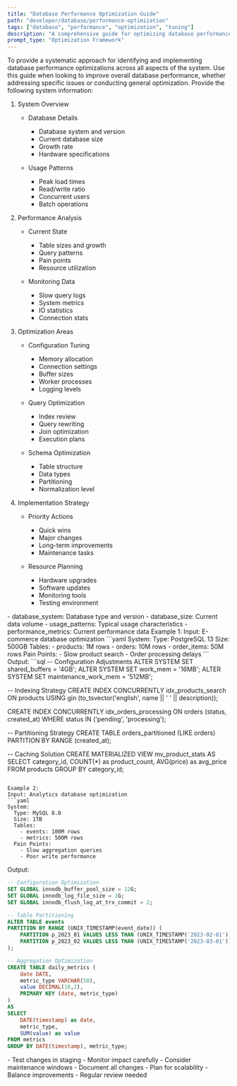 ```yaml
---
title: "Database Performance Optimization Guide"
path: "developer/database/performance-optimization"
tags: ["database", "performance", "optimization", "tuning"]
description: "A comprehensive guide for optimizing database performance through configuration, indexing, and architecture improvements"
prompt_type: "Optimization Framework"
---
```


<purpose>
To provide a systematic approach for identifying and implementing database performance optimizations across all aspects of the system.
</purpose>

<context>
Use this guide when looking to improve overall database performance, whether addressing specific issues or conducting general optimization.
</context>

<instructions>
Provide the following system information:

1. System Overview
   - Database Details
     * Database system and version
     * Current database size
     * Growth rate
     * Hardware specifications

   - Usage Patterns
     * Peak load times
     * Read/write ratio
     * Concurrent users
     * Batch operations

2. Performance Analysis
   - Current State
     * Table sizes and growth
     * Query patterns
     * Pain points
     * Resource utilization

   - Monitoring Data
     * Slow query logs
     * System metrics
     * IO statistics
     * Connection stats

3. Optimization Areas
   - Configuration Tuning
     * Memory allocation
     * Connection settings
     * Buffer sizes
     * Worker processes
     * Logging levels

   - Query Optimization
     * Index review
     * Query rewriting
     * Join optimization
     * Execution plans

   - Schema Optimization
     * Table structure
     * Data types
     * Partitioning
     * Normalization level

4. Implementation Strategy
   - Priority Actions
     * Quick wins
     * Major changes
     * Long-term improvements
     * Maintenance tasks

   - Resource Planning
     * Hardware upgrades
     * Software updates
     * Monitoring tools
     * Testing environment
</instructions>

<variables>
- database_system: Database type and version
- database_size: Current data volume
- usage_patterns: Typical usage characteristics
- performance_metrics: Current performance data
</variables>

<examples>
Example 1:
Input: E-commerce database optimization
```yaml
System:
  Type: PostgreSQL 13
  Size: 500GB
  Tables:
    - products: 1M rows
    - orders: 10M rows
    - order_items: 50M rows
  Pain Points:
    - Slow product search
    - Order processing delays
```
Output:
```sql
-- Configuration Adjustments
ALTER SYSTEM SET shared_buffers = '4GB';
ALTER SYSTEM SET work_mem = '16MB';
ALTER SYSTEM SET maintenance_work_mem = '512MB';

-- Indexing Strategy
CREATE INDEX CONCURRENTLY idx_products_search 
ON products USING gin (to_tsvector('english', name || ' ' || description));

CREATE INDEX CONCURRENTLY idx_orders_processing 
ON orders (status, created_at) 
WHERE status IN ('pending', 'processing');

-- Partitioning Strategy
CREATE TABLE orders_partitioned (LIKE orders)
PARTITION BY RANGE (created_at);

-- Caching Solution
CREATE MATERIALIZED VIEW mv_product_stats AS
SELECT category_id, 
       COUNT(*) as product_count,
       AVG(price) as avg_price
FROM products 
GROUP BY category_id;
```

Example 2:
Input: Analytics database optimization
```yaml
System:
  Type: MySQL 8.0
  Size: 1TB
  Tables:
    - events: 100M rows
    - metrics: 500M rows
  Pain Points:
    - Slow aggregation queries
    - Poor write performance
```
Output:
```sql
-- Configuration Optimization
SET GLOBAL innodb_buffer_pool_size = 12G;
SET GLOBAL innodb_log_file_size = 1G;
SET GLOBAL innodb_flush_log_at_trx_commit = 2;

-- Table Partitioning
ALTER TABLE events
PARTITION BY RANGE (UNIX_TIMESTAMP(event_date)) (
    PARTITION p_2023_01 VALUES LESS THAN (UNIX_TIMESTAMP('2023-02-01')),
    PARTITION p_2023_02 VALUES LESS THAN (UNIX_TIMESTAMP('2023-03-01'))
);

-- Aggregation Optimization
CREATE TABLE daily_metrics (
    date DATE,
    metric_type VARCHAR(50),
    value DECIMAL(10,2),
    PRIMARY KEY (date, metric_type)
)
AS
SELECT 
    DATE(timestamp) as date,
    metric_type,
    SUM(value) as value
FROM metrics
GROUP BY DATE(timestamp), metric_type;
```
</examples>

<notes>
- Test changes in staging
- Monitor impact carefully
- Consider maintenance windows
- Document all changes
- Plan for scalability
- Balance improvements
- Regular review needed
</notes>